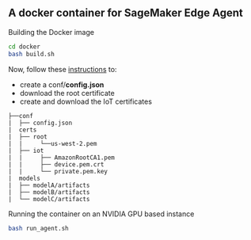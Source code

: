 ## A docker container for SageMaker Edge Agent

Building the Docker image
```bash
cd docker
bash build.sh
```

Now, follow these [instructions](https://docs.aws.amazon.com/sagemaker/latest/dg/edge-getting-started-step4.html) to:
 - create a conf/**config.json** 
 - download the root certificate
 - create and download the IoT certificates

```
├──conf
|  ├── config.json
|  certs
|  ├── root
|  |     └──us-west-2.pem
|  ├── iot
|  |     ├── AmazonRootCA1.pem
|  |     ├── device.pem.crt
|  |     └── private.pem.key
|  models
|  ├── modelA/artifacts
|  ├── modelB/artifacts
|  └── modelC/artifacts

```
Running the container on an NVIDIA GPU based instance
```bash
bash run_agent.sh
```
